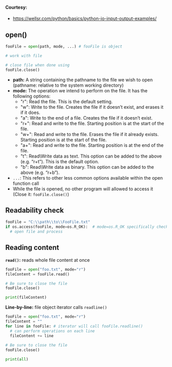 #### Courtesy:
* https://wellsr.com/python/basics/python-io-input-output-examples/

## open()
```python
fooFile = open(path, mode, ...) # fooFile is object

# work with file

# close file when done using
fooFile.close()
```
* **path:** A string containing the pathname to the file we wish to open (pathname: relative to the system working directory)
* **mode:** The operation we intend to perform on the file. It has the following options:
  * "r": Read the file. This is the default setting.
  * "w": Write to the file. Creates the file if it doesn’t exist, and erases it if it does.
  * "a": Write to the end of a file. Creates the file if it doesn’t exist.
  * "r+": Read and write to the file. Starting position is at the start of the file.
  * "w+": Read and write to the file. Erases the file if it already exists. Starting position is at the start of the file.
  * "a+": Read and write to the file. Starting position is at the end of the file.
  * "t": Read\Write data as text. This option can be added to the above (e.g. “r+t”). This is the default option.
  * "b": Read\Write data as binary. This option can be added to the above (e.g. “r+b”).
* `...`: This refers to other less common options available within the open function call
* While the file is opened, no other program will allowed to access it (Close it: `fooFile.close()`)

## Readability check
```python
fooFile = "C:\\path\\to\\FooFile.txt"
if os.access(fooFile, mode=os.R_OK):  # mode=os.R_OK specifically checks readability
  # open file and process
```

## Reading content
**`read()`:** reads whole file content at once
```python
fooFile = open("foo.txt", mode="r")
fileContent = fooFile.read()

# Be sure to close the file
fooFile.close()

print(fileContent)
```

**Line-by-line:** file object iterator calls `readline()`
```python
fooFile = open("foo.txt", mode="r")
fileContent = ""
for line in fooFile: # iterator will call fooFile.readline()
  # can perform operations on each line
  fileContent += line
 
# Be sure to close the file 
fooFile.close()

print(all)
```

